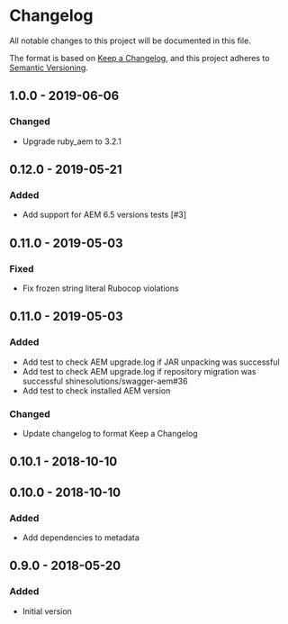# Changelog

All notable changes to this project will be documented in this file.

The format is based on [Keep a Changelog](https://keepachangelog.com/en/1.0.0/),
and this project adheres to [Semantic Versioning](https://semver.org/spec/v2.0.0.html).

## 1.0.0 - 2019-06-06
### Changed
- Upgrade ruby_aem to 3.2.1

## 0.12.0 - 2019-05-21
### Added
- Add support for AEM 6.5 versions tests [#3]

## 0.11.0 - 2019-05-03
### Fixed
- Fix frozen string literal Rubocop violations

## 0.11.0 - 2019-05-03
### Added
- Add test to check AEM upgrade.log if JAR unpacking was successful
- Add test to check AEM upgrade.log if repository migration was successful shinesolutions/swagger-aem#36
- Add test to check installed AEM version

### Changed
- Update changelog to format Keep a Changelog

## 0.10.1 - 2018-10-10

## 0.10.0 - 2018-10-10
### Added
- Add dependencies to metadata

## 0.9.0 - 2018-05-20
### Added
- Initial version
